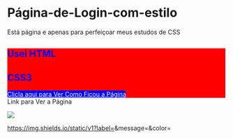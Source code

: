 # Página-de-Login-com-estilo
Está página e apenas para perfeiçoar meus estudos de CSS
  ##
<div style="display: block">
  <div style="background: red; width: 500px;">
    <h2 style="color: blue;">Usei HTML</h2>
    <h2 style="color: blue">CSS3</h2>    
    <a style="background: blue; color: white; border-radius: 5px;" href="https://ihuryferreira.github.io/P-gina-de-Login-estilizado/index.html">Clicla aqui para Ver Como Ficou a Página</a>    
  </div>
</div
  ##
  
  # Link para Ver a Página
  
<a href="https://ihuryferreira.github.io/P-gina-de-Login-estilizado/index.html/" target="_blank"><img src="https://img.shields.io/static/v1?label=Link &message=Clicla Aqui!!&color=blue" target="_blank"></a>


https://img.shields.io/static/v1?label=<LABEL>&message=<MESSAGE>&color=<COLOR>
